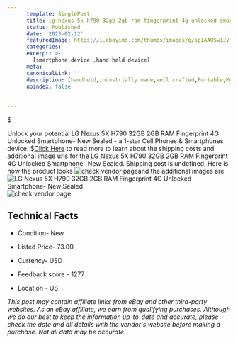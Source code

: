 ```yaml
---
      template: SinglePost
      title: lg nexus 5x h790 32gb 2gb ram fingerprint 4g unlocked smartphone new sealed
      status: Published
      date: '2023-02-12'
      featuredImage: https://i.ebayimg.com/thumbs/images/g/spIAAOSw1JVjuWIV/s-l225.jpg
      categories: 
      excerpt: >-
        [smartphone,device ,hand held device]
      meta:
      canonicalLink: ''
      description: [handheld,industrially made,well crafted,Portable,Mobile,Compact,Convenient,Lightweight,Maneuverable,Man-portable,Miniature,Carriable,Hand-held,Light,Holdable,Transportable,Mobile device,Pocket-sized,On-the-go,Wireless,Cordless,Compact size,Convenient size, smartphone,device ,hand held device]
      noindex: false
      
        
---
```

$

Unlock your potential LG Nexus 5X H790 32GB 2GB RAM Fingerprint 4G Unlocked Smartphone- New Sealed - a 1-star Cell Phones & Smartphones device.
$[Click Here](https://www.ebay.com/itm/144848824884?hash=item21b9a9aa34%3Ag%3AspIAAOSw1JVjuWIV&mkevt=1&mkcid=1&mkrid=711-53200-19255-0&campid=%253CePNCampaignId%253E&customid=%253CreferenceId%253E&toolid=10049) to read more to learn about the shipping costs and additional image urls for the LG Nexus 5X H790 32GB 2GB RAM Fingerprint 4G Unlocked Smartphone- New Sealed. Shipping cost is undefined. Here is how the product looks ![check vendor page](https://i.ebayimg.com/thumbs/images/g/spIAAOSw1JVjuWIV/s-l225.jpg)and the additional images are![LG Nexus 5X H790 32GB 2GB RAM Fingerprint 4G Unlocked Smartphone- New Sealed](https://i.ebayimg.com/images/g/spIAAOSw1JVjuWIV/s-l960.jpg)![check vendor page](https://origin-galleryplus.ebayimg.com/ws/web/144848824884_2_0_1/225x225.jpg,https://origin-galleryplus.ebayimg.com/ws/web/144848824884_3_0_1/225x225.jpg,https://origin-galleryplus.ebayimg.com/ws/web/144848824884_4_0_1/225x225.jpg,https://origin-galleryplus.ebayimg.com/ws/web/144848824884_5_0_1/225x225.jpg,https://origin-galleryplus.ebayimg.com/ws/web/144848824884_6_0_1/225x225.jpg,https://origin-galleryplus.ebayimg.com/ws/web/144848824884_7_0_1/225x225.jpg,https://origin-galleryplus.ebayimg.com/ws/web/144848824884_8_0_1/225x225.jpg,https://origin-galleryplus.ebayimg.com/ws/web/144848824884_9_0_1/225x225.jpg,https://origin-galleryplus.ebayimg.com/ws/web/144848824884_10_0_1/225x225.jpg,https://origin-galleryplus.ebayimg.com/ws/web/144848824884_11_0_1/225x225.jpg,https://origin-galleryplus.ebayimg.com/ws/web/144848824884_12_0_1/225x225.jpg,https://origin-galleryplus.ebayimg.com/ws/web/144848824884_13_0_1/225x225.jpg,https://origin-galleryplus.ebayimg.com/ws/web/144848824884_14_0_1/225x225.jpg,https://origin-galleryplus.ebayimg.com/ws/web/144848824884_15_0_1/225x225.jpg)



 ## Technical Facts 



     
      

 - Condition- New 


      

 - Listed Price- 73.00 


      

 - Currency- USD 


      

 - Feedback score - 1277 


      

 - Location - US 


      
      

 *_This post may contain affiliate links from eBay and other third-party websites. As an eBay affiliate, we earn from qualifying purchases. Although we do our best to keep the information up-to-date and accurate, please check the date and all details with the vendor's website before making a purchase. Not all data may be accurate._*






